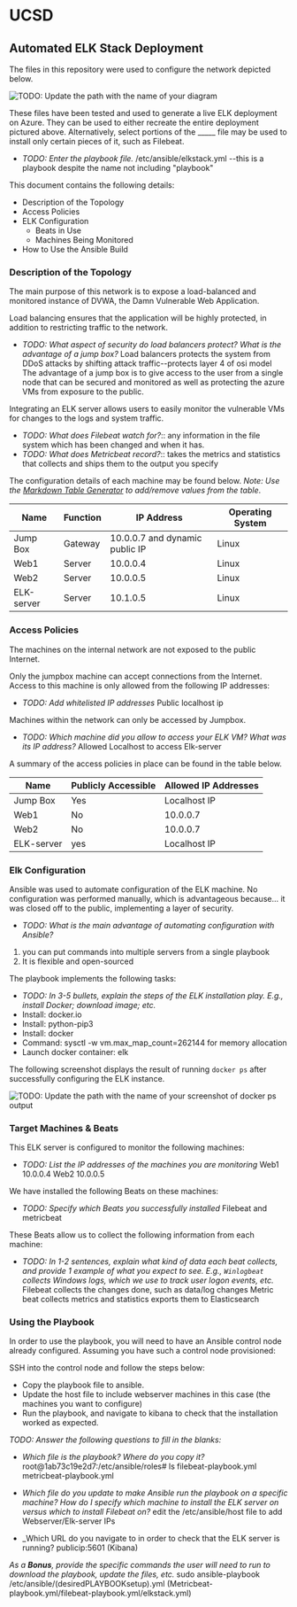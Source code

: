 # UCSD
## Automated ELK Stack Deployment

The files in this repository were used to configure the network depicted below.

![TODO: Update the path with the name of your diagram](/c/Users/anzal/Pictures/elk-topology)

These files have been tested and used to generate a live ELK deployment on Azure. They can be used to either recreate the entire deployment pictured above. Alternatively, select portions of the _____ file may be used to install only certain pieces of it, such as Filebeat.

  - _TODO: Enter the playbook file._
/etc/ansible/elkstack.yml --this is a playbook despite the name not including "playbook"


This document contains the following details:
- Description of the Topology
- Access Policies
- ELK Configuration
  - Beats in Use
  - Machines Being Monitored
- How to Use the Ansible Build


### Description of the Topology

The main purpose of this network is to expose a load-balanced and monitored instance of DVWA, the Damn Vulnerable Web Application.

Load balancing ensures that the application will be highly protected, in addition to restricting traffic to the network.
- _TODO: What aspect of security do load balancers protect? What is the advantage of a jump box?_
Load balancers protects the system from DDoS attacks by shifting attack traffic--protects layer 4 of osi model
The advantage of a jump box is to give access to the user from a single node that can be secured and monitored as well as protecting the azure VMs from exposure to the public.

Integrating an ELK server allows users to easily monitor the vulnerable VMs for changes to the logs and system traffic.
- _TODO: What does Filebeat watch for?_::  any information in the file system which has been changed and when it has.
- _TODO: What does Metricbeat record?_::  takes the metrics and statistics that collects and ships them to the output you specify

The configuration details of each machine may be found below.
_Note: Use the [Markdown Table Generator](http://www.tablesgenerator.com/markdown_tables) to add/remove values from the table_.

| Name      | Function | IP Address | Operating System |
|-----------|----------|------------|------------------|
| Jump Box  | Gateway  | 10.0.0.7 and dynamic public IP   | Linux            |
| Web1  | Server   | 10.0.0.4   | Linux            |
| Web2  | Server   | 10.0.0.5   | Linux            |
| ELK-server | Server   | 10.1.0.5   | Linux            |

### Access Policies

The machines on the internal network are not exposed to the public Internet. 

Only the jumpbox machine can accept connections from the Internet. Access to this machine is only allowed from the following IP addresses:
- _TODO: Add whitelisted IP addresses_
Public localhost ip

Machines within the network can only be accessed by Jumpbox.
- _TODO: Which machine did you allow to access your ELK VM? What was its IP address?_
Allowed Localhost to access Elk-server

A summary of the access policies in place can be found in the table below.

| Name      | Publicly Accessible | Allowed IP Addresses |
|-----------|---------------------|----------------------|
| Jump Box  | Yes                 | Localhost IP              |
| Web1  | No                  | 10.0.0.7            |
| Web2  | No                  | 10.0.0.7            |
| ELK-server | yes                  | Localhost  IP           |

### Elk Configuration

Ansible was used to automate configuration of the ELK machine. No configuration was performed manually, which is advantageous because...
it was closed off to the public, implementing a layer of security.
- _TODO: What is the main advantage of automating configuration with Ansible?_
1.  you can put commands into multiple servers from a single playbook
2. It is flexible and open-sourced

The playbook implements the following tasks:
- _TODO: In 3-5 bullets, explain the steps of the ELK installation play. E.g., install Docker; download image; etc._
- Install: docker.io
- Install: python-pip3
- Install: docker
- Command: sysctl -w vm.max_map_count=262144 for memory allocation
- Launch docker container: elk

The following screenshot displays the result of running `docker ps` after successfully configuring the ELK instance.

![TODO: Update the path with the name of your screenshot of docker ps output](/c/Users/anzal/Pictures/elk-docker.png)

### Target Machines & Beats
This ELK server is configured to monitor the following machines:
- _TODO: List the IP addresses of the machines you are monitoring_
Web1 10.0.0.4
Web2 10.0.0.5

We have installed the following Beats on these machines:
- _TODO: Specify which Beats you successfully installed_
Filebeat and metricbeat

These Beats allow us to collect the following information from each machine:
- _TODO: In 1-2 sentences, explain what kind of data each beat collects, and provide 1 example of what you expect to see. E.g., `Winlogbeat` collects Windows logs, which we use to track user logon events, etc._
Filebeat collects the changes done, such as data/log changes
Metric beat collects metrics and statistics exports them to Elasticsearch

### Using the Playbook
In order to use the playbook, you will need to have an Ansible control node already configured. Assuming you have such a control node provisioned: 

SSH into the control node and follow the steps below:
- Copy the playbook file to ansible.
- Update the host file to include webserver machines in this case (the machines you want to configure)
- Run the playbook, and navigate to kibana to check that the installation worked as expected.

_TODO: Answer the following questions to fill in the blanks:_
- _Which file is the playbook? Where do you copy it?_
root@1ab73c19e2d7:/etc/ansible/roles# ls
filebeat-playbook.yml  metricbeat-playbook.yml

- _Which file do you update to make Ansible run the playbook on a specific machine? How do I specify which machine to install the ELK server on versus which to install Filebeat on?_
edit the /etc/ansible/host file to add Webserver/Elk-server IPs
- _Which URL do you navigate to in order to check that the ELK server is running?
publicip:5601 (Kibana)

_As a **Bonus**, provide the specific commands the user will need to run to download the playbook, update the files, etc._
sudo ansible-playbook /etc/ansible/(desiredPLAYBOOKsetup).yml
			 (Metricbeat-playbook.yml/filebeat-playbook.yml/elkstack.yml)
